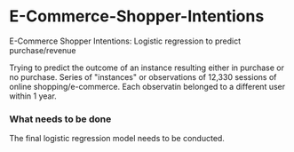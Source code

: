 # E-Commerce-Shopper-Intentions
E-Commerce Shopper Intentions: Logistic regression to predict purchase/revenue

Trying to predict the outcome of an instance resulting either in purchase or no purchase. Series of "instances" or observations of 12,330 sessions of online shopping/e-commerce. Each observatin belonged to a different user within 1 year.

### What needs to be done
The final logistic regression model needs to be conducted.
